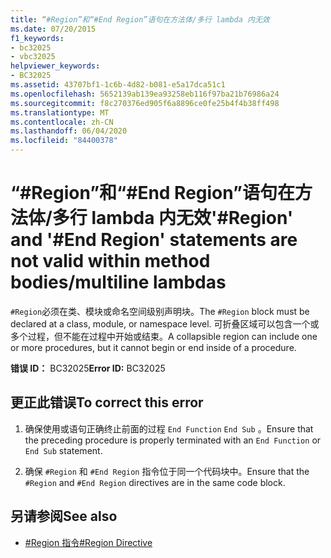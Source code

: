 ```yaml
---
title: “#Region”和“#End Region”语句在方法体/多行 lambda 内无效
ms.date: 07/20/2015
f1_keywords:
- bc32025
- vbc32025
helpviewer_keywords:
- BC32025
ms.assetid: 43707bf1-1c6b-4d82-b081-e5a17dca51c1
ms.openlocfilehash: 5652139ab139ea93258eb116f97ba21b76986a24
ms.sourcegitcommit: f8c270376ed905f6a8896ce0fe25b4f4b38ff498
ms.translationtype: MT
ms.contentlocale: zh-CN
ms.lasthandoff: 06/04/2020
ms.locfileid: "84400378"
---
```

# <a name="region-and-end-region-statements-are-not-valid-within-method-bodiesmultiline-lambdas"></a><span data-ttu-id="bcd48-102">“#Region”和“#End Region”语句在方法体/多行 lambda 内无效</span><span class="sxs-lookup"><span data-stu-id="bcd48-102">'#Region' and '#End Region' statements are not valid within method bodies/multiline lambdas</span></span>
<span data-ttu-id="bcd48-103">`#Region`必须在类、模块或命名空间级别声明块。</span><span class="sxs-lookup"><span data-stu-id="bcd48-103">The `#Region` block must be declared at a class, module, or namespace level.</span></span> <span data-ttu-id="bcd48-104">可折叠区域可以包含一个或多个过程，但不能在过程中开始或结束。</span><span class="sxs-lookup"><span data-stu-id="bcd48-104">A collapsible region can include one or more procedures, but it cannot begin or end inside of a procedure.</span></span>  
  
 <span data-ttu-id="bcd48-105">**错误 ID：** BC32025</span><span class="sxs-lookup"><span data-stu-id="bcd48-105">**Error ID:** BC32025</span></span>  
  
## <a name="to-correct-this-error"></a><span data-ttu-id="bcd48-106">更正此错误</span><span class="sxs-lookup"><span data-stu-id="bcd48-106">To correct this error</span></span>  
  
1. <span data-ttu-id="bcd48-107">确保使用或语句正确终止前面的过程 `End Function` `End Sub` 。</span><span class="sxs-lookup"><span data-stu-id="bcd48-107">Ensure that the preceding procedure is properly terminated with an `End Function` or `End Sub` statement.</span></span>  
  
2. <span data-ttu-id="bcd48-108">确保 `#Region` 和 `#End Region` 指令位于同一个代码块中。</span><span class="sxs-lookup"><span data-stu-id="bcd48-108">Ensure that the `#Region` and `#End Region` directives are in the same code block.</span></span>  
  
## <a name="see-also"></a><span data-ttu-id="bcd48-109">另请参阅</span><span class="sxs-lookup"><span data-stu-id="bcd48-109">See also</span></span>

- [<span data-ttu-id="bcd48-110">#Region 指令</span><span class="sxs-lookup"><span data-stu-id="bcd48-110">#Region Directive</span></span>](../directives/region-directive.md)
